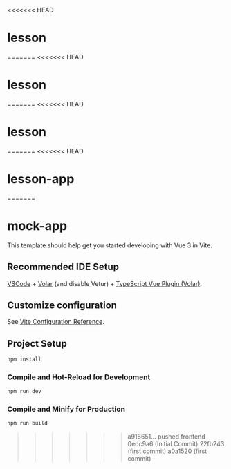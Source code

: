 <<<<<<< HEAD
# lesson
=======
<<<<<<< HEAD
# lesson
=======
<<<<<<< HEAD
# lesson
=======
<<<<<<< HEAD
# lesson-app
=======
# mock-app

This template should help get you started developing with Vue 3 in Vite.

## Recommended IDE Setup

[VSCode](https://code.visualstudio.com/) + [Volar](https://marketplace.visualstudio.com/items?itemName=Vue.volar) (and disable Vetur) + [TypeScript Vue Plugin (Volar)](https://marketplace.visualstudio.com/items?itemName=Vue.vscode-typescript-vue-plugin).

## Customize configuration

See [Vite Configuration Reference](https://vitejs.dev/config/).

## Project Setup

```sh
npm install
```

### Compile and Hot-Reload for Development

```sh
npm run dev
```

### Compile and Minify for Production

```sh
npm run build
```
>>>>>>> a916651... pushed frontend
>>>>>>> 0edc9a6 (Initial Commit)
>>>>>>> 22fb243 (first commit)
>>>>>>> a0a1520 (first commit)
